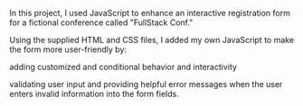 In this project, I used JavaScript to enhance an interactive registration form for a fictional conference called "FullStack Conf."

Using the supplied HTML and CSS files, I added my own JavaScript to make the form more user-friendly by:

adding customized and conditional behavior and interactivity

validating user input and providing helpful error messages when the user enters invalid information into the form fields.
